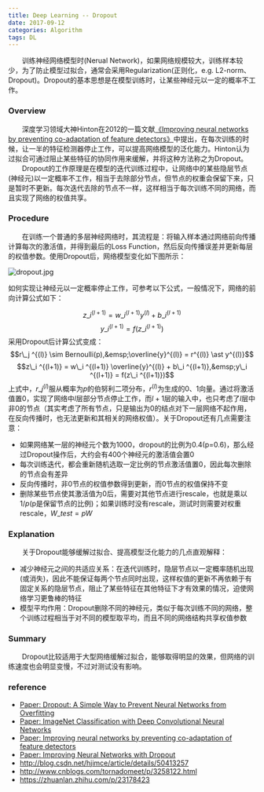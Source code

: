 ```yaml
---
title: Deep Learning -- Dropout
date: 2017-09-12
categories: Algorithm
tags: DL
---
```

&emsp;&emsp;训练神经网络模型时(Nerual Network)，如果网络规模较大，训练样本较少，为了防止模型过拟合，通常会采用Regularization(正则化，e.g. L2-norm、Dropout)。Dropout的基本思想是在模型训练时，让某些神经元以一定的概率不工作。
<!-- more -->
### Overview
&emsp;&emsp;深度学习领域大神Hinton在2012的一篇文献[《Improving neural networks by preventing co-adaptation of feature detectors》](https://arxiv.org/pdf/1207.0580.pdf)中提出，在每次训练的时候，让一半的特征检测器停止工作，可以提高网络模型的泛化能力。Hinton认为过拟合可通过阻止某些特征的协同作用来缓解，并将这种方法称之为Dropout。
&emsp;&emsp;Dropout的工作原理是在模型的迭代训练过程中，让网络中的某些隐层节点(神经元)以一定概率不工作，相当于去除部分节点，但节点的权重会保留下来，只是暂时不更新。每次迭代去除的节点不一样，这样相当于每次训练不同的网络，而且实现了网络的权值共享。

### Procedure
&emsp;&emsp;在训练一个普通的多层神经网络时，其流程是：将输入样本通过网络前向传播计算每次的激活值，并得到最后的Loss Function，然后反向传播误差并更新每层的权值参数。使用Dropout后，网络模型变化如下图所示：

<img src="https://i.loli.net/2017/09/12/59b79168a4cf7.jpg" alt="dropout.jpg" />

如何实现让神经元以一定概率停止工作，可参考以下公式，一般情况下，网络的前向计算公式如下：

$$z\_i ^{(l+1)} = w\_i ^{(l+1)} y^{(l)} + b\_i ^{(l+1)}$$
$$y\_i ^{(l+1)} = f(z\_i ^{(l+1)})$$
采用Dropout后计算公式变成：
$$r\_j ^{(l)} \sim Bernoulli(p),&emsp;\overline{y}^{(l)} = r^{(l)} \ast y^{(l)}$$
$$z\_i ^{(l+1)} = w\_i ^{(l+1)} \overline{y}^{(l)} + b\_i ^{(l+1)},&emsp;y\_i ^{(l+1)} = f(z\_i ^{(l+1)})$$
上式中，$r\_j ^{(l)}$服从概率为$p$的伯努利二项分布，$r^{(l)}$为生成的0、1向量。通过将激活值置0，实现了网络中$l$层部分节点停止工作，而$l+1$层的输入中，也只考虑了$l$层中非0的节点（其实考虑了所有节点，只是输出为0的结点对下一层网络不起作用，在反向传播时，也无法更新和其相关的网络权值）。关于Dropout还有几点需要注意：
- 如果网络某一层的神经元个数为1000，dropout的比例为0.4(p=0.6)，那么经过Dropout操作后，大约会有400个神经元的激活值会置0
- 每次训练迭代，都会重新随机选取一定比例的节点激活值置0，因此每次删除的节点会有差异
- 反向传播时，非0节点的权值参数得到更新，而0节点的权值保持不变
- 删除某些节点使其激活值为0后，需要对其他节点进行rescale，也就是乘以$1/p$(p是保留节点的比例)；如果训练时没有rescale，测试时则需要对权重rescale，$W\_{test}=pW$

### Explanation
&emsp;&emsp;关于Dropout能够缓解过拟合、提高模型泛化能力的几点直观解释：
- 减少神经元之间的共适应关系：在迭代训练时，隐层节点以一定概率随机出现(或消失)，因此不能保证每两个节点同时出现，这样权值的更新不再依赖于有固定关系的隐层节点，阻止了某些特征在其他特征下才有效果的情况，迫使网络学习更鲁棒的特征
- 模型平均作用：Dropout删除不同的神经元，类似于每次训练不同的网络，整个训练过程相当于对不同的模型取平均，而且不同的网络结构共享权值参数

### Summary
&emsp;&emsp;Dropout比较适用于大型网络缓解过拟合，能够取得明显的效果，但网络的训练速度也会明显变慢，不过对测试没有影响。

### reference
- [Paper: Dropout: A Simple Way to Prevent Neural Networks from Overfitting](http://www.jmlr.org/papers/volume15/srivastava14a/srivastava14a.pdf)
- [Paper: ImageNet Classification with Deep Convolutional Neural Networks](https://papers.nips.cc/paper/4824-imagenet-classification-with-deep-convolutional-neural-networks.pdf)
- [Paper: Improving neural networks by preventing co-adaptation of feature detectors](https://arxiv.org/pdf/1207.0580.pdf)
- [Paper: Improving Neural Networks with Dropout](http://www.cs.toronto.edu/~nitish/msc_thesis.pdf)
- http://blog.csdn.net/hjimce/article/details/50413257
- http://www.cnblogs.com/tornadomeet/p/3258122.html
- https://zhuanlan.zhihu.com/p/23178423
